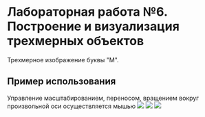 # Лабораторная работа №6. Построение и визуализация трехмерных объектов
Трехмерное изображение буквы "М".
## Пример использования
Управление масштабированием, переносом, вращением вокруг произвольной оси осуществляется мышью
![](0.jpg)
![](1.jpg)
![](2.jpg)
